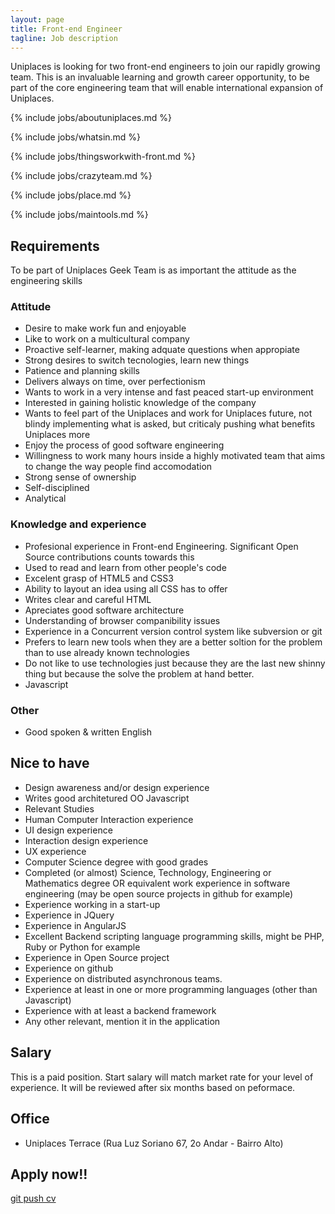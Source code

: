 ```yaml
---
layout: page
title: Front-end Engineer
tagline: Job description
---
```


Uniplaces is looking for two front-end engineers to join our rapidly growing team. This is an invaluable learning and growth career opportunity, to be part of the core engineering team that will enable international expansion of Uniplaces.

{% include jobs/aboutuniplaces.md %}

{% include jobs/whatsin.md %}

{% include jobs/thingsworkwith-front.md %}

{% include jobs/crazyteam.md %}

{% include jobs/place.md %}

{% include jobs/maintools.md %}

## Requirements

To be part of Uniplaces Geek Team is as important the attitude as the engineering skills

### Attitude
 + Desire to make work fun and enjoyable
 + Like to work on a multicultural company
 + Proactive self-learner, making adquate questions when appropiate
 + Strong desires to switch tecnologies, learn new things
 + Patience and planning skills
 + Delivers always on time, over perfectionism
 + Wants to work in a very intense and fast peaced start-up environment
 + Interested in gaining holistic knowledge of the company
 + Wants to feel part of the Uniplaces and work for Uniplaces future, not blindy implementing what is asked, but criticaly pushing what benefits Uniplaces more
 + Enjoy the process of good software engineering
 + Willingness to work many hours inside a highly motivated team that aims to change the way people find accomodation
 + Strong sense of ownership
 + Self-disciplined
 + Analytical

### Knowledge and experience
 + Profesional experience in Front-end Engineering. Significant Open Source contributions counts towards this
 + Used to read and learn from other people's code
 + Excelent grasp of HTML5 and CSS3
 + Ability to layout an idea using all CSS has to offer
 + Writes clear and careful HTML
 + Apreciates good software architecture
 + Understanding of browser companibility issues
 + Experience in a Concurrent version control system like subversion or git
 + Prefers to learn new tools when they are a better soltion for the problem than to use already known technologies
 + Do not like to use technologies just because they are the last new shinny thing but because the solve the problem at hand better.
 + Javascript

### Other
 + Good spoken & written English

## Nice to have

 + Design awareness and/or design experience
 + Writes good architetured OO Javascript
 + Relevant Studies
 + Human Computer Interaction experience
 + UI design experience
 + Interaction design experience
 + UX experience
 + Computer Science degree with good grades
 + Completed (or almost) Science, Technology, Engineering or Mathematics degree OR equivalent work experience in software engineering (may be open source projects in github for example)
 + Experience working in a start-up
 + Experience in JQuery
 + Experience in AngularJS
 + Excellent Backend scripting language programming skills, might be PHP, Ruby or Python for example
 + Experience in Open Source project
 + Experience on github
 + Experience on distributed asynchronous teams.
 + Experience at least in one or more programming languages (other than Javascript)
 + Experience with at least a backend framework
 + Any other relevant, mention it in the application

## Salary

This is a paid position. Start salary will match market rate for your level of experience. It will be reviewed after six months based on peformace.

## Office

 + Uniplaces Terrace (Rua Luz Soriano 67, 2o Andar - Bairro Alto)

## Apply now!!

 <a href="https://uniplaces.recruiterbox.com/jobs/9613" class="btn btn-success btn-large">git push cv</a>